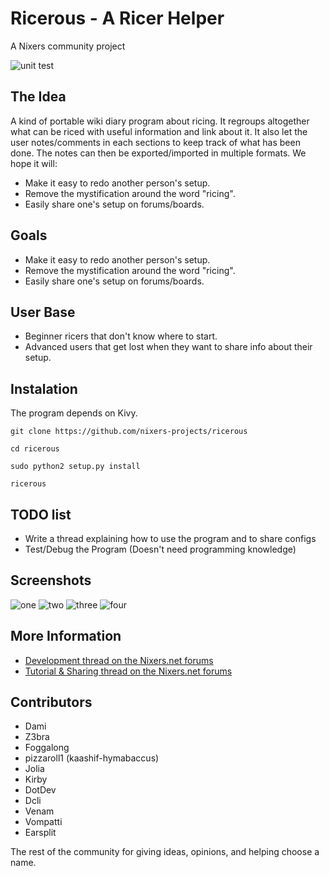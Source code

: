 # Ricerous - A Ricer Helper

A Nixers community project

![unit test](https://travis-ci.org/nixers-projects/ricerous.svg)


## The Idea

A kind of portable wiki diary program about ricing. It regroups altogether what
can be riced with useful information and link about it. It also let the user
notes/comments in each sections to keep track of what has been done. The notes
can then be exported/imported in multiple formats. We hope it will:

  * Make it easy to redo another person's setup.
  * Remove the mystification around the word "ricing".
  * Easily share one's setup on forums/boards.

## Goals

  * Make it easy to redo another person's setup.
  * Remove the mystification around the word "ricing".
  * Easily share one's setup on forums/boards.

## User Base

  * Beginner ricers that don't know where to start.
  * Advanced users that get lost when they want to share info about their setup.


## Instalation

The program depends on Kivy.

`git clone https://github.com/nixers-projects/ricerous`

`cd ricerous`

`sudo python2 setup.py install`

`ricerous`


## TODO list

  * Write a thread explaining how to use the program and to share configs
  * Test/Debug the Program (Doesn't need programming knowledge)


## Screenshots

![one](http://pub.iotek.org/p/E3kXJUk.png)
![two](http://pub.iotek.org/p/e53QyX2.png)
![three](http://pub.iotek.org/p/Fpu6NcN.png)
![four](http://pub.iotek.org/p/xP28lIO.png)


## More Information

  * [Development thread on the Nixers.net forums](http://nixers.net/showthread.php?tid=1518)
  * [Tutorial & Sharing thread on the Nixers.net forums](http://nixers.net/showthread.php?tid=1579)

## Contributors

  * Dami
  * Z3bra
  * Foggalong
  * pizzaroll1 (kaashif-hymabaccus)
  * Jolia
  * Kirby
  * DotDev
  * Dcli
  * Venam
  * Vompatti
  * Earsplit


The rest of the community for giving ideas, opinions, and helping choose a name. 
